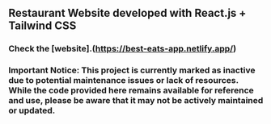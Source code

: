 ## Restaurant Website developed with React.js + Tailwind CSS
### Check the [website].(https://best-eats-app.netlify.app/)

### Important Notice: This project is currently marked as inactive due to potential maintenance issues or lack of resources. While the code provided here remains available for reference and use, please be aware that it may not be actively maintained or updated.
